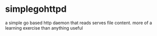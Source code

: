 # simplegohttpd
a simple go based http daemon that reads serves file content. more of a learning exercise than anything useful
